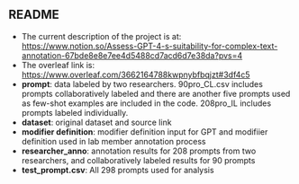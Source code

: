 ## README

- The current description of the project is at: https://www.notion.so/Assess-GPT-4-s-suitability-for-complex-text-annotation-67bde8e8e7ee4d5488cd7acd6d7e38da?pvs=4
- The overleaf link is: https://www.overleaf.com/3662164788kwpnybfbqjzt#3df4c5
- **prompt**: data labeled by two researchers. 90pro_CL.csv includes prompts collaboratively labeled and there are another five prompts used as few-shot examples are included in the code. 208pro_IL includes prompts labeled individually.
- **dataset**: original dataset and source link
- **modifier definition**: modifier definition input for GPT and modifiier definition used in lab member annotation process
- **researcher_anno**: annotation results for 208 prompts from two researchers, and collaboratively labeled results for 90 prompts
- **test_prompt.csv**: All 298 prompts used for analysis
  



